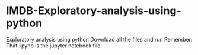 # IMDB-Exploratory-analysis-using-python
Exploratory analysis using python
Download all the files and run
Remember: That .ipynb is the jupyter notebook file
